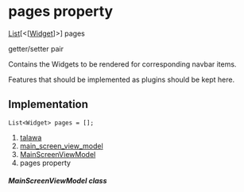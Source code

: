 
<div>

# pages property

</div>


[List](https://api.flutter.dev/flutter/dart-core/List-class.html)[\<[[Widget](https://api.flutter.dev/flutter/widgets/Widget-class.html)]\>]
pages


getter/setter pair




Contains the Widgets to be rendered for corresponding navbar items.

Features that should be implemented as plugins should be kept here.



## Implementation

``` language-dart
List<Widget> pages = [];
```







1.  [talawa](../../index.html)
2.  [main_screen_view_model](../../view_model_main_screen_view_model/)
3.  [MainScreenViewModel](../../view_model_main_screen_view_model/MainScreenViewModel-class.html)
4.  pages property

##### MainScreenViewModel class







